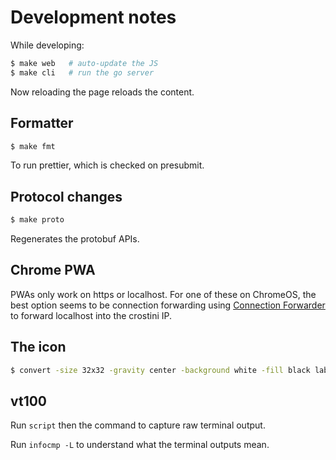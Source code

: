 # Development notes

While developing:

```sh
$ make web   # auto-update the JS
$ make cli   # run the go server
```

Now reloading the page reloads the content.

## Formatter

```sh
$ make fmt
```

To run prettier, which is checked on presubmit.

## Protocol changes

```sh
$ make proto
```

Regenerates the protobuf APIs.

## Chrome PWA

PWAs only work on https or localhost. For one of these on ChromeOS,
the best option seems to be connection forwarding using [Connection
Forwarder](https://chrome.google.com/webstore/detail/connection-forwarder/ahaijnonphgkgnkbklchdhclailflinn) to forward localhost into the crostini IP.

## The icon

```sh
$ convert -size 32x32 -gravity center -background white -fill black label:">" icon.png
```

## vt100

Run `script` then the command to capture raw terminal output.

Run `infocmp -L` to understand what the terminal outputs mean.
